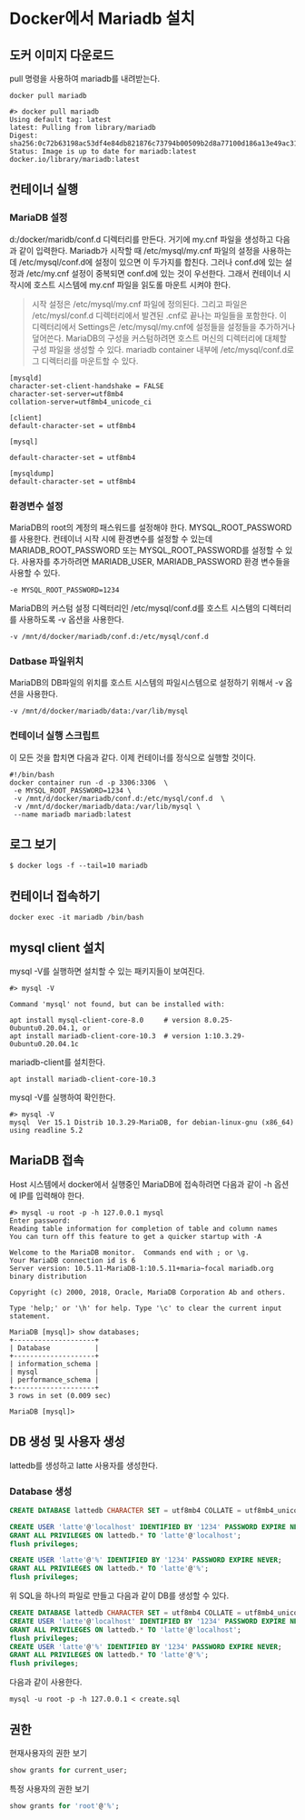 # Docker에서 Mariadb 설치

## 도커 이미지 다운로드

pull 명령을 사용하여 mariadb를 내려받는다.

```shell
docker pull mariadb
```

```shell
#> docker pull mariadb
Using default tag: latest
latest: Pulling from library/mariadb
Digest: sha256:0c72b63198ac53df4e84db821876c73794b00509b2d8a77100d186a13e49ac31
Status: Image is up to date for mariadb:latest
docker.io/library/mariadb:latest
```

## 컨테이너 실행

### MariaDB 설정

d:/docker/maridb/conf.d 디렉터리를 만든다. 거기에 my.cnf 파일을 생성하고 다음과 같이 입력한다. Mariadb가 시작할 때 /etc/mysql/my.cnf 파일의 설정을 사용하는데 /etc/mysql/conf.d에 설정이 있으면 이 두가지를 합친다. 그러나 conf.d에 있는 설정과 /etc/my.cnf 설정이 중복되면 conf.d에 있는 것이 우선한다. 그래서 컨테이너 시작시에 호스트 시스템에 my.cnf 파일을 읽도롤 마운트 시켜야 한다.

> 시작 설정은 /etc/mysql/my.cnf 파일에 정의된다. 그리고 파일은 /etc/mysl/conf.d 디렉터리에서 발견된 .cnf로 끝나는 파일들을 포함한다. 이 디렉터리에서 Settings은 /etc/mysql/my.cnf에 설정들을 설정들을 추가하거나 덮어쓴다. MariaDB의 구성을 커스텀하려면 호스트 머신의 디렉터리에 대체할 구성 파일을 생성할 수 있다. mariadb container 내부에 /etc/mysql/conf.d로 그 디렉터리를 마운트할 수 있다.

```shell
[mysqld]
character-set-client-handshake = FALSE
character-set-server=utf8mb4
collation-server=utf8mb4_unicode_ci

[client]
default-character-set = utf8mb4

[mysql]

default-character-set = utf8mb4

[mysqldump]
default-character-set = utf8mb4
```

### 환경변수 설정

MariaDB의 root의 계정의 패스워드를 설정해야 한다. MYSQL_ROOT_PASSWORD를 사용한다. 컨테이너 시작 시에 환경변수를 설정할 수 있는데 MARIADB_ROOT_PASSWORD 또는 MYSQL_ROOT_PASSWORD를 설정할 수 있다. 사용자를 추가하려면 MARIADB_USER, MARIADB_PASSWORD 환경 변수들을 사용할 수 있다.

```shell
-e MYSQL_ROOT_PASSWORD=1234
```

MariaDB의 커스텀 설정 디렉터리인 /etc/mysql/conf.d를 호스트 시스템의 디렉터리를 사용하도록 -v 옵션을 사용한다.

```shell
-v /mnt/d/docker/mariadb/conf.d:/etc/mysql/conf.d
```

### Datbase 파일위치

MariaDB의 DB파일의 위치를 호스트 시스템의 파일시스템으로 설정하기 위해서 -v 옵션을 사용한다.

```shell
-v /mnt/d/docker/mariadb/data:/var/lib/mysql
```

### 컨테이너 실행 스크립트

이 모든 것을 합치면 다음과 같다. 이제 컨테이너를 정식으로 실행할 것이다.

```shell
#!/bin/bash
docker container run -d -p 3306:3306  \
 -e MYSQL_ROOT_PASSWORD=1234 \
 -v /mnt/d/docker/mariadb/conf.d:/etc/mysql/conf.d  \
 -v /mnt/d/docker/mariadb/data:/var/lib/mysql \
 --name mariadb mariadb:latest
```

## 로그 보기

```shell
$ docker logs -f --tail=10 mariadb
```

## 컨테이너 접속하기

```shell
docker exec -it mariadb /bin/bash
```

## mysql client 설치

mysql -V를 실행하면 설치할 수 있는 패키지들이 보여진다.

```shell
#> mysql -V

Command 'mysql' not found, but can be installed with:

apt install mysql-client-core-8.0     # version 8.0.25-0ubuntu0.20.04.1, or
apt install mariadb-client-core-10.3  # version 1:10.3.29-0ubuntu0.20.04.1c
```

mariadb-client를 설치한다.

```shell
apt install mariadb-client-core-10.3
```

mysql -V를 실행하여 확인한다.

```shell
#> mysql -V
mysql  Ver 15.1 Distrib 10.3.29-MariaDB, for debian-linux-gnu (x86_64) using readline 5.2
```

## MariaDB 접속

Host 시스템에서 docker에서 실행중인 MariaDB에 접속하려면 다음과 같이 -h 옵션에 IP를 입력해야 한다.

```shell
#> mysql -u root -p -h 127.0.0.1 mysql
Enter password:
Reading table information for completion of table and column names
You can turn off this feature to get a quicker startup with -A

Welcome to the MariaDB monitor.  Commands end with ; or \g.
Your MariaDB connection id is 6
Server version: 10.5.11-MariaDB-1:10.5.11+maria~focal mariadb.org binary distribution

Copyright (c) 2000, 2018, Oracle, MariaDB Corporation Ab and others.

Type 'help;' or '\h' for help. Type '\c' to clear the current input statement.

MariaDB [mysql]> show databases;
+--------------------+
| Database           |
+--------------------+
| information_schema |
| mysql              |
| performance_schema |
+--------------------+
3 rows in set (0.009 sec)

MariaDB [mysql]>
```

## DB 생성 및 사용자 생성

lattedb를 생성하고 latte 사용자를 생성한다.

### Database 생성

```sql
CREATE DATABASE lattedb CHARACTER SET = utf8mb4 COLLATE = utf8mb4_unicode_ci;
```

```sql
CREATE USER 'latte'@'localhost' IDENTIFIED BY '1234' PASSWORD EXPIRE NEVER; 
GRANT ALL PRIVILEGES ON lattedb.* TO 'latte'@'localhost';
flush privileges;
```

```sql
CREATE USER 'latte'@'%' IDENTIFIED BY '1234' PASSWORD EXPIRE NEVER; 
GRANT ALL PRIVILEGES ON lattedb.* TO 'latte'@'%';
flush privileges;
```

위 SQL을 하나의 파일로 만들고 다음과 같이 DB를 생성할 수 있다.

```sql
CREATE DATABASE lattedb CHARACTER SET = utf8mb4 COLLATE = utf8mb4_unicode_ci;
CREATE USER 'latte'@'localhost' IDENTIFIED BY '1234' PASSWORD EXPIRE NEVER; 
GRANT ALL PRIVILEGES ON lattedb.* TO 'latte'@'localhost';
flush privileges;
CREATE USER 'latte'@'%' IDENTIFIED BY '1234' PASSWORD EXPIRE NEVER; 
GRANT ALL PRIVILEGES ON lattedb.* TO 'latte'@'%';
flush privileges;
```

다음과 같이 사용한다.

```shell
mysql -u root -p -h 127.0.0.1 < create.sql
```

## 권한

현재사용자의 권한 보기

```sql
show grants for current_user; 
```

특정 사용자의 권한 보기

```sql
show grants for 'root'@'%';
```
